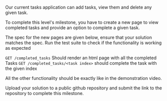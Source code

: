 Our current tasks application can add tasks, view them and delete any given task.

To complete this level's milestone, you have to create a new page to view completed tasks and provide an option to complete a given task.

The spec for the new pages are given below, ensure that your solution matches the spec. Run the test suite to check if the functionality is working as expected

`GET /completed_tasks` Should render an html page with all the completed Tasks
`GET /completed_tasks/<task index>` should complete the task with the given index

All the other functionality should be exactly like in the demonstration video.

Upload your solution to a public github repository and submit the link to the repository to complete this milestone.
